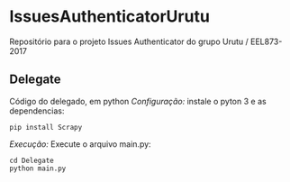 # IssuesAuthenticatorUrutu
Repositório para o projeto Issues Authenticator do grupo Urutu / EEL873-2017
## Delegate
Código do delegado, em python
*Configuração:* instale o pyton 3 e as dependencias: 
```
pip install Scrapy
```
*Execução:* Execute o arquivo main.py: 
```
cd Delegate
python main.py
```
